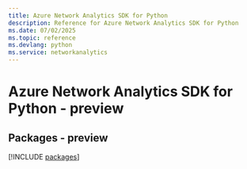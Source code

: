 ```yaml
---
title: Azure Network Analytics SDK for Python
description: Reference for Azure Network Analytics SDK for Python
ms.date: 07/02/2025
ms.topic: reference
ms.devlang: python
ms.service: networkanalytics
---
```

# Azure Network Analytics SDK for Python - preview
## Packages - preview
[!INCLUDE [packages](network-analytics-index.md)]
